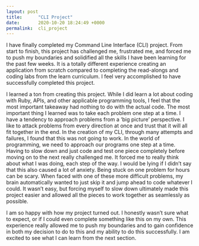 ```yaml
---
layout: post
title:      "CLI Project"
date:       2020-10-20 18:24:49 +0000
permalink:  cli_project
---
```




I have finally completed my Command Line Interface (CLI) project. From start to finish, this project has challenged me, frustrated me, and forced me to push my boundaries and solidified all the skills I have been learning for the past few weeks. It is a totally different experience creating an application from scratch compared to completing the read-alongs and coding labs from the learn curriculum. I feel very accomplished to have successfully completed this project. 

I learned a ton from creating this project. While I did learn a lot about coding with Ruby, APIs, and other applicable programming tools, I feel that the most important takeaway had nothing to do with the actual code. The most important thing I learned was to take each problem one step at a time. I have a tendency to approach problems from a ‘big picture’ perspective. I like to attack problems from every direction at once and trust that it will all fit together in the end. In the creation of my CLI, through many attempts and failures, I found that this was not going to work. In the world of programming, we need to approach our programs one step at a time. Having to slow down and just code and test one piece completely before moving on to the next really challenged me. It forced me to really think about what I was doing, each step of the way. I would be lying if I didn’t say that this also caused a lot of anxiety. Being stuck on one problem for hours can be scary. When faced with one of these more difficult problems, my brain automatically wanted to just skip it and jump ahead to code whatever I could. It wasn’t easy, but forcing myself to slow down ultimately made this project easier and allowed all the pieces to work together as seamlessly as possible. 

I am so happy with how my project turned out. I honestly wasn’t sure what to expect, or if I could even complete something like this on my own. This experience really allowed me to push my boundaries and to gain confidence in both my decision to do to this and my ability to do this successfully. I am excited to see what I can learn from the next section.

